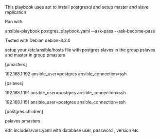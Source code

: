 
This playbook uses apt to install postgresql and setup master and slave replication

Ran with:


ansible-playbook postgres_playbook.yaml --ask-pass --ask-become-pass

Tested with Debian debian-8.3.0

setup your /etc/ansible/hosts file with postgres slaves in the group pslaves and master in group pmasters

[pmasters]

192.168.1.192 ansible_user=postgres ansible_connection=ssh

[pslaves]

192.168.1.191 ansible_user=postgres ansible_connection=ssh

192.168.1.151 ansible_user=postgres ansible_connection=ssh

[postgres:children]

pslaves
pmasters



edit includes/vars.yaml with database user, password , version etc
